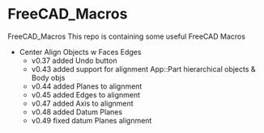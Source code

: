 # FreeCAD_Macros
FreeCAD_Macros
This repo is containing some useful FreeCAD Macros

- Center Align Objects w Faces Edges 
  - v0.37 added Undo button
  - v0.43 added support for alignment App::Part hierarchical objects & Body objs
  - v0.44 added Planes to alignment
  - v0.45 added Edges to alignment
  - v0.47 added Axis to alignment
  - v0.48 added Datum Planes
  - v0.49 fixed datum Planes alignment

